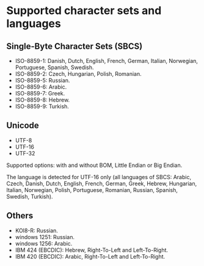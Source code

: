 # Supported character sets and languages

## Single-Byte Character Sets (SBCS)

* ISO-8859-1: Danish, Dutch, English, French, German, Italian, Norwegian, Portuguese, Spanish, Swedish.
* ISO-8859-2: Czech, Hungarian, Polish, Romanian.
* ISO-8859-5: Russian.
* ISO-8859-6: Arabic.
* ISO-8859-7: Greek.
* ISO-8859-8: Hebrew.
* ISO-8859-9: Turkish.

## Unicode

* UTF-8
* UTF-16
* UTF-32

Supported options: with and without BOM, Little Endian or Big Endian.

The language is detected for UTF-16 only (all languages of SBCS: Arabic, Czech, Danish, Dutch, English, French, German, Greek, Hebrew, Hungarian, Italian, Norwegian, Polish, Portuguese, Romanian, Russian, Spanish, Swedish, Turkish).

## Others

* KOI8-R: Russian.
* windows 1251: Russian.
* windows 1256: Arabic.
* IBM 424 (EBCDIC): Hebrew, Right-To-Left and Left-To-Right.
* IBM 420 (EBCDIC): Arabic, Right-To-Left and Left-To-Right.
